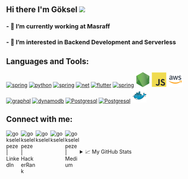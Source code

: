 ## Hi there I'm Göksel <img src="https://media.giphy.com/media/hvRJCLFzcasrR4ia7z/giphy.gif" width="30">

### - 🔭  I’m currently working at Masraff
### - 🌱  I’m interested in Backend Development and Serverless

## Languages and Tools:

[<img src="https://seeklogo.com/images/J/java-logo-7F8B35BAB3-seeklogo.com.png" alt="spring" width="40" height="40" />][java]
[<img src="https://img.icons8.com/color/25/000000/python.png" alt="python" width="40" height="40" />][python]
[<img src="https://www.vectorlogo.zone/logos/springio/springio-icon.svg" alt="spring" width="40" height="40" />][spring]
[<img src="https://dotnet.microsoft.com/static/images/redesign/downloads-dot-net-core.svg?v=p6MWQNHwEtnnx0MWJ-i7vCMt-sZmoBf6h-7XmdSs5RE.svg" alt="net" width="30" height="30" />][net]
[<img src="https://img.icons8.com/color/25/000000/flutter.png" alt="flutter" width="40" height="40" />][flutter]
[<img src="https://seeklogo.com/images/C/c-logo-1B1817C041-seeklogo.com.png" alt="spring" width="40" height="40" />][cplusplus]
[<img src="https://raw.githubusercontent.com/github/explore/80688e429a7d4ef2fca1e82350fe8e3517d3494d/topics/nodejs/nodejs.png" alt="node" width="40" height="40" />][node]
[<img src="https://raw.githubusercontent.com/devicons/devicon/master/icons/javascript/javascript-original.svg" alt="javascript" width="40" height="40" />][javascript]
[<img src="https://raw.githubusercontent.com/github/explore/80688e429a7d4ef2fca1e82350fe8e3517d3494d/topics/aws/aws.png" alt="aws" width="40" height="40" />][aws]
[<img src="https://upload.wikimedia.org/wikipedia/commons/1/17/GraphQL_Logo.svg" alt="graphql" width="40" height="40" />][graphql]
[<img src="https://cdn.worldvectorlogo.com/logos/aws-dynamodb.svg" alt="dynamodb" width="40" height="40" />][dynamodb]
[<img src="https://www.svgrepo.com/show/303251/mysql-logo.svg" alt="Postgresql" width="40" height="40" />][mysql]
[<img src="https://img.icons8.com/color/25/000000/postgreesql.png" alt="Postgresql" width="40" height="40" />][postgresql]
[<img src="https://raw.githubusercontent.com/devicons/devicon/master/icons/docker/docker-original.svg" alt="Docker" width="40" height="40" />][docker]


## Connect with me: 

[<img src="https://cdn-icons-png.flaticon.com/512/174/174857.png" alt="gokselelpeze | LinkedIn" width="40px" align="left" />][linkedin]
[<img src="https://cdn.worldvectorlogo.com/logos/hackerrank.svg" alt="gokselelpeze | HackerRank" width="40px" align="left" />][hackerrank]
[<img src="https://upload.wikimedia.org/wikipedia/commons/1/19/LeetCode_logo_black.png" alt="gokselelpeze | LeetCode" height="40px" width="40px" align="left" />][leetcode]
[<img src="https://upload.wikimedia.org/wikipedia/commons/thumb/e/ef/Stack_Overflow_icon.svg/768px-Stack_Overflow_icon.svg.png" alt="gokselelpeze | StackOverflow" height="40px" width="40px" align="left" />][stackoverflow]
[<img src="https://cdn.iconscout.com/icon/free/png-128/medium-4054075-3353150.png" alt="gokselelpeze | Medium" width="40px" align="left" />][medium]
<br>
<br>

<details>
  <summary>📈  My GitHub Stats</summary>

  <br>
  
  [![Top Langs](https://github-readme-stats.vercel.app/api/top-langs/?username=gokselelpeze&layout=compact&theme=radical)](https://github.com/gokselelpeze/github-readme-stats)

  ![Göksel's GitHub stats](https://github-readme-stats.vercel.app/api?username=gokselelpeze&show_icons=true&theme=radical&count_private=true)

</details>



[medium]: https://medium.com/@gokselelpeze
[linkedin]: https://www.linkedin.com/in/gokselelpeze
[stackoverflow]: https://stackoverflow.com/users/12940841/gelp
[hackerrank]: https://www.hackerrank.com/gokselelpeze
[leetcode]: https://leetcode.com/gelp/
[mysql]: https://www.mysql.com/
[java]: https://www.java.com/
[spring]: https://spring.io
[python]: https://www.python.org
[cplusplus]: https://www.cplusplus.com/
[node]: https://nodejs.org/en
[javascript]: https://www.javascript.com
[flutter]: https://flutter.dev
[aws]: https://aws.amazon.com
[graphql]: https://graphql.org/
[firebase]: https://firebase.google.com
[docker]: https://www.docker.com
[postgresql]: https://www.postgresql.org
[dynamodb]: https://aws.amazon.com/tr/dynamodb/
[net]: https://dotnet.microsoft.com/learn/dotnet/what-is-dotnet
<!--
**gokselelpeze/gokselelpeze** is a ✨ _special_ ✨ repository because its `README.md` (this file) appears on your GitHub profile.

Here are some ideas to get you started:

- 🔭 I’m currently studying at Dokuz Eylül University
- 🌱 I’m currently learning PHP - MySQL
- 👯 I’m looking to collaborate on ...
- 🤔 I’m looking for help with ...
- 💬 Ask me about ...
- 📫 How to reach me: gokselelpeze@gmail.com
- 😄 Pronouns: ...
- ⚡ Fun fact: ...
-->
